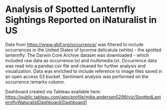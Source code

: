 # Analysis of Spotted Lanternfly Sightings Reported on iNaturalist in US

Data from https://www.gbif.org/occurrence/ was filtered to include occurrences in the United States of lycorma delicatula (white) - the spotted lanternfly. The Darwin Core Archive dataset was downloaded - which included raw data as occurrence.txt and multimedia.txt. Occurrence data was read into a pandas csv file and cleaned for further analysis and visualization. Data was enriched to include reference to image files saved in an open access S3 bucket. Sentiment analysis was performed on the occurrence remarks column.

Dashboard created via Tableau available here: https://public.tableau.com/app/profile/mike.andersen5299/viz/SpottedLanternflyiNaturalistDashboard/Dashboard1 
